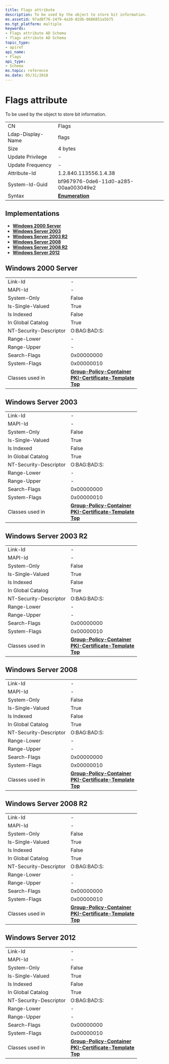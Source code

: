 ```yaml
---
title: Flags attribute
description: To be used by the object to store bit information.
ms.assetid: 97ad0f76-2479-4a20-82db-0686851a5b75
ms.tgt_platform: multiple
keywords:
- Flags attribute AD Schema
- flags attribute AD Schema
topic_type:
- apiref
api_name:
- Flags
api_type:
- Schema
ms.topic: reference
ms.date: 05/31/2018
---
```


# Flags attribute

To be used by the object to store bit information.



|                   |                                      |
|-------------------|--------------------------------------|
| CN                | Flags                                |
| Ldap-Display-Name | flags                                |
| Size              | 4 bytes                              |
| Update Privilege  | \-                                   |
| Update Frequency  | \-                                   |
| Attribute-Id      | 1.2.840.113556.1.4.38                |
| System-Id-Guid    | bf967976-0de6-11d0-a285-00aa003049e2 |
| Syntax            | [**Enumeration**](s-enumeration.md) |



## Implementations

-   [**Windows 2000 Server**](#windows-2000-server)
-   [**Windows Server 2003**](#windows-server-2003)
-   [**Windows Server 2003 R2**](#windows-server-2003-r2)
-   [**Windows Server 2008**](#windows-server-2008)
-   [**Windows Server 2008 R2**](#windows-server-2008-r2)
-   [**Windows Server 2012**](#windows-server-2012)

## Windows 2000 Server



|                        |                                                                                                                                                                             |
|------------------------|-----------------------------------------------------------------------------------------------------------------------------------------------------------------------------|
| Link-Id                | \-                                                                                                                                                                          |
| MAPI-Id                | \-                                                                                                                                                                          |
| System-Only            | False                                                                                                                                                                       |
| Is-Single-Valued       | True                                                                                                                                                                        |
| Is Indexed             | False                                                                                                                                                                       |
| In Global Catalog      | True                                                                                                                                                                        |
| NT-Security-Descriptor | O:BAG:BAD:S:                                                                                                                                                                |
| Range-Lower            | \-                                                                                                                                                                          |
| Range-Upper            | \-                                                                                                                                                                          |
| Search-Flags           | 0x00000000                                                                                                                                                                  |
| System-Flags           | 0x00000010                                                                                                                                                                  |
| Classes used in        | [**Group-Policy-Container**](c-grouppolicycontainer.md)<br/> [**PKI-Certificate-Template**](c-pkicertificatetemplate.md)<br/> [**Top**](c-top.md)<br/> |



## Windows Server 2003



|                        |                                                                                                                                                                             |
|------------------------|-----------------------------------------------------------------------------------------------------------------------------------------------------------------------------|
| Link-Id                | \-                                                                                                                                                                          |
| MAPI-Id                | \-                                                                                                                                                                          |
| System-Only            | False                                                                                                                                                                       |
| Is-Single-Valued       | True                                                                                                                                                                        |
| Is Indexed             | False                                                                                                                                                                       |
| In Global Catalog      | True                                                                                                                                                                        |
| NT-Security-Descriptor | O:BAG:BAD:S:                                                                                                                                                                |
| Range-Lower            | \-                                                                                                                                                                          |
| Range-Upper            | \-                                                                                                                                                                          |
| Search-Flags           | 0x00000000                                                                                                                                                                  |
| System-Flags           | 0x00000010                                                                                                                                                                  |
| Classes used in        | [**Group-Policy-Container**](c-grouppolicycontainer.md)<br/> [**PKI-Certificate-Template**](c-pkicertificatetemplate.md)<br/> [**Top**](c-top.md)<br/> |



## Windows Server 2003 R2



|                        |                                                                                                                                                                             |
|------------------------|-----------------------------------------------------------------------------------------------------------------------------------------------------------------------------|
| Link-Id                | \-                                                                                                                                                                          |
| MAPI-Id                | \-                                                                                                                                                                          |
| System-Only            | False                                                                                                                                                                       |
| Is-Single-Valued       | True                                                                                                                                                                        |
| Is Indexed             | False                                                                                                                                                                       |
| In Global Catalog      | True                                                                                                                                                                        |
| NT-Security-Descriptor | O:BAG:BAD:S:                                                                                                                                                                |
| Range-Lower            | \-                                                                                                                                                                          |
| Range-Upper            | \-                                                                                                                                                                          |
| Search-Flags           | 0x00000000                                                                                                                                                                  |
| System-Flags           | 0x00000010                                                                                                                                                                  |
| Classes used in        | [**Group-Policy-Container**](c-grouppolicycontainer.md)<br/> [**PKI-Certificate-Template**](c-pkicertificatetemplate.md)<br/> [**Top**](c-top.md)<br/> |



## Windows Server 2008



|                        |                                                                                                                                                                             |
|------------------------|-----------------------------------------------------------------------------------------------------------------------------------------------------------------------------|
| Link-Id                | \-                                                                                                                                                                          |
| MAPI-Id                | \-                                                                                                                                                                          |
| System-Only            | False                                                                                                                                                                       |
| Is-Single-Valued       | True                                                                                                                                                                        |
| Is Indexed             | False                                                                                                                                                                       |
| In Global Catalog      | True                                                                                                                                                                        |
| NT-Security-Descriptor | O:BAG:BAD:S:                                                                                                                                                                |
| Range-Lower            | \-                                                                                                                                                                          |
| Range-Upper            | \-                                                                                                                                                                          |
| Search-Flags           | 0x00000000                                                                                                                                                                  |
| System-Flags           | 0x00000010                                                                                                                                                                  |
| Classes used in        | [**Group-Policy-Container**](c-grouppolicycontainer.md)<br/> [**PKI-Certificate-Template**](c-pkicertificatetemplate.md)<br/> [**Top**](c-top.md)<br/> |



## Windows Server 2008 R2



|                        |                                                                                                                                                                             |
|------------------------|-----------------------------------------------------------------------------------------------------------------------------------------------------------------------------|
| Link-Id                | \-                                                                                                                                                                          |
| MAPI-Id                | \-                                                                                                                                                                          |
| System-Only            | False                                                                                                                                                                       |
| Is-Single-Valued       | True                                                                                                                                                                        |
| Is Indexed             | False                                                                                                                                                                       |
| In Global Catalog      | True                                                                                                                                                                        |
| NT-Security-Descriptor | O:BAG:BAD:S:                                                                                                                                                                |
| Range-Lower            | \-                                                                                                                                                                          |
| Range-Upper            | \-                                                                                                                                                                          |
| Search-Flags           | 0x00000000                                                                                                                                                                  |
| System-Flags           | 0x00000010                                                                                                                                                                  |
| Classes used in        | [**Group-Policy-Container**](c-grouppolicycontainer.md)<br/> [**PKI-Certificate-Template**](c-pkicertificatetemplate.md)<br/> [**Top**](c-top.md)<br/> |



## Windows Server 2012



|                        |                                                                                                                                                                             |
|------------------------|-----------------------------------------------------------------------------------------------------------------------------------------------------------------------------|
| Link-Id                | \-                                                                                                                                                                          |
| MAPI-Id                | \-                                                                                                                                                                          |
| System-Only            | False                                                                                                                                                                       |
| Is-Single-Valued       | True                                                                                                                                                                        |
| Is Indexed             | False                                                                                                                                                                       |
| In Global Catalog      | True                                                                                                                                                                        |
| NT-Security-Descriptor | O:BAG:BAD:S:                                                                                                                                                                |
| Range-Lower            | \-                                                                                                                                                                          |
| Range-Upper            | \-                                                                                                                                                                          |
| Search-Flags           | 0x00000000                                                                                                                                                                  |
| System-Flags           | 0x00000010                                                                                                                                                                  |
| Classes used in        | [**Group-Policy-Container**](c-grouppolicycontainer.md)<br/> [**PKI-Certificate-Template**](c-pkicertificatetemplate.md)<br/> [**Top**](c-top.md)<br/> |



 

 





